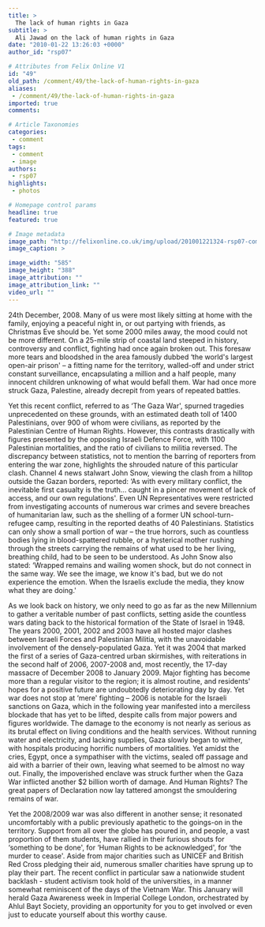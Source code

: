 ```yaml
---
title: >
  The lack of human rights in Gaza
subtitle: >
  Ali Jawad on the lack of human rights in Gaza
date: "2010-01-22 13:26:03 +0000"
author_id: "rsp07"

# Attributes from Felix Online V1
id: "49"
old_path: /comment/49/the-lack-of-human-rights-in-gaza
aliases:
 - /comment/49/the-lack-of-human-rights-in-gaza
imported: true
comments:

# Article Taxonomies
categories:
 - comment
tags:
 - comment
 - image
authors:
 - rsp07
highlights:
 - photos

# Homepage control params
headline: true
featured: true

# Image metadata
image_path: "http://felixonline.co.uk/img/upload/201001221324-rsp07-comment.jpg"
image_caption: >

image_width: "585"
image_height: "388"
image_attribution: ""
image_attribution_link: ""
video_url: ""
---
```


24th December, 2008. Many of us were most likely sitting at home with the family, enjoying a peaceful night in, or out partying with friends, as Christmas Eve should be. Yet some 2000 miles away, the mood could not be more different. On a 25-mile strip of coastal land steeped in history, controversy and conflict, fighting had once again broken out. This foresaw more tears and bloodshed in the area famously dubbed ‘the world's largest open-air prison' – a fitting name for the territory, walled-off and under strict constant surveillance, encapsulating a million and a half people, many innocent children unknowing of what would befall them. War had once more struck Gaza, Palestine, already decrepit from years of repeated battles.

Yet this recent conflict, referred to as ‘The Gaza War', spurned tragedies unprecedented on these grounds, with an estimated death toll of 1400 Palestinians, over 900 of whom were civilians, as reported by the Palestinian Centre of Human Rights. However, this contrasts drastically with figures presented by the opposing Israeli Defence Force, with 1100 Palestinian mortalities, and the ratio of civilians to militia reversed. The discrepancy between statistics, not to mention the barring of reporters from entering the war zone, highlights the shrouded nature of this particular clash. Channel 4 news stalwart John Snow, viewing the clash from a hilltop outside the Gazan borders, reported: ‘As with every military conflict, the inevitable first casualty is the truth... caught in a pincer movement of lack of access, and our own regulations'. Even UN Representatives were restricted from investigating accounts of numerous war crimes and severe breaches of humanitarian law, such as the shelling of a former UN school-turn-refugee camp, resulting in the reported deaths of 40 Palestinians. Statistics can only show a small portion of war – the true horrors, such as countless bodies lying in blood-spattered rubble, or a hysterical mother rushing through the streets carrying the remains of what used to be her living, breathing child, had to be seen to be understood. As John Snow also stated: ‘Wrapped remains and wailing women shock, but do not connect in the same way. We see the image, we know it's bad, but we do not experience the emotion. When the Israelis exclude the media, they know what they are doing.'

As we look back on history, we only need to go as far as the new Millennium to gather a veritable number of past conflicts, setting aside the countless wars dating back to the historical formation of the State of Israel in 1948. The years 2000, 2001, 2002 and 2003 have all hosted major clashes between Israeli Forces and Palestinian Militia, with the unavoidable involvement of the densely-populated Gaza. Yet it was 2004 that marked the first of a series of Gaza-centred urban skirmishes, with reiterations in the second half of 2006, 2007-2008 and, most recently, the 17-day massacre of December 2008 to January 2009. Major fighting has become more than a regular visitor to the region; it is almost routine, and residents' hopes for a positive future are undoubtedly deteriorating day by day. Yet war does not stop at ‘mere' fighting – 2006 is notable for the Israeli sanctions on Gaza, which in the following year manifested into a merciless blockade that has yet to be lifted, despite calls from major powers and figures worldwide. The damage to the economy is not nearly as serious as its brutal effect on living conditions and the health services. Without running water and electricity, and lacking supplies, Gaza slowly began to wither, with hospitals producing horrific numbers of mortalities. Yet amidst the cries, Egypt, once a sympathiser with the victims, sealed off passage and aid with a barrier of their own, leaving what seemed to be almost no way out. Finally, the impoverished enclave was struck further when the Gaza War inflicted another $2 billion worth of damage. And Human Rights? The great papers of Declaration now lay tattered amongst the smouldering remains of war.

Yet the 2008/2009 war was also different in another sense; it resonated uncomfortably with a public previously apathetic to the goings-on in the territory. Support from all over the globe has poured in, and people, a vast proportion of them students, have rallied in their furious shouts for ‘something to be done', for ‘Human Rights to be acknowledged', for ‘the murder to cease'. Aside from major charities such as UNICEF and British Red Cross pledging their aid, numerous smaller charities have sprung up to play their part. The recent conflict in particular saw a nationwide student backlash - student activism took hold of the universities, in a manner somewhat reminiscent of the days of the Vietnam War. This January will herald Gaza Awareness week in Imperial College London, orchestrated by Ahlul Bayt Society, providing an opportunity for you to get involved or even just to educate yourself about this worthy cause.
